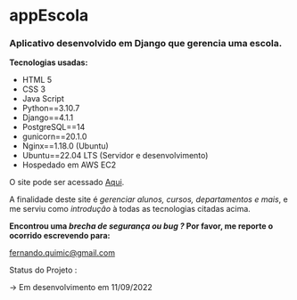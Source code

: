 # appEscola

### Aplicativo desenvolvido em Django que gerencia uma escola.

**Tecnologias usadas:**

- HTML 5
- CSS 3
- Java Script
- Python==3.10.7
- Django==4.1.1
- PostgreSQL==14
- gunicorn==20.1.0
- Nginx==1.18.0 (Ubuntu)
- Ubuntu==22.04 LTS (Servidor e desenvolvimento)
- Hospedado em AWS EC2

O site pode ser acessado [Aqui](https://www.appescola.tk/).

A finalidade deste site é *gerenciar alunos, cursos, departamentos e mais*, e me serviu como *introdução* à todas as tecnologias citadas acima.

**Encontrou uma _brecha de segurança ou bug ?_
Por favor, me reporte o ocorrido escrevendo para:**

fernando.quimic@gmail.com

Status do Projeto : 

-> Em desenvolvimento em 11/09/2022

